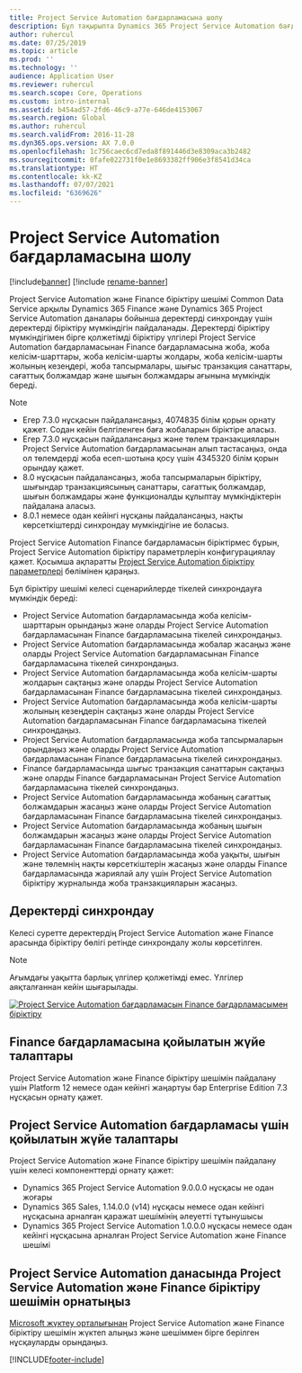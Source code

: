 ```yaml
---
title: Project Service Automation бағдарламасына шолу
description: Бұл тақырыпта Dynamics 365 Project Service Automation бағдарламасын Dynamics 365 Finance бағдарламасына біріктіру шешімі туралы ақпарат көрсетілген.
author: ruhercul
ms.date: 07/25/2019
ms.topic: article
ms.prod: ''
ms.technology: ''
audience: Application User
ms.reviewer: ruhercul
ms.search.scope: Core, Operations
ms.custom: intro-internal
ms.assetid: b454ad57-2fd6-46c9-a77e-646de4153067
ms.search.region: Global
ms.author: ruhercul
ms.search.validFrom: 2016-11-28
ms.dyn365.ops.version: AX 7.0.0
ms.openlocfilehash: 1c756caec6cd7eda8f891446d3e8309aca3b2482
ms.sourcegitcommit: 0fafe022731f0e1e8693382ff906e3f8541d34ca
ms.translationtype: HT
ms.contentlocale: kk-KZ
ms.lasthandoff: 07/07/2021
ms.locfileid: "6369626"
---
```

# <a name="project-service-automation-overview"></a>Project Service Automation бағдарламасына шолу

[!include[banner](../includes/banner.md)]
[!include [rename-banner](~/includes/cc-data-platform-banner.md)]

Project Service Automation және Finance біріктіру шешімі Common Data Service арқылы Dynamics 365 Finance және Dynamics 365 Project Service Automation даналары бойынша деректерді синхрондау үшін деректерді біріктіру мүмкіндігін пайдаланады. Деректерді біріктіру мүмкіндігімен бірге қолжетімді біріктіру үлгілері Project Service Automation бағдарламасынан Finance бағдарламасына жоба, жоба келісім-шарттары, жоба келісім-шарты жолдары, жоба келісім-шарты жолының кезеңдері, жоба тапсырмалары, шығыс транзакция санаттары, сағаттық болжамдар және шығын болжамдары ағынына мүмкіндік береді.

> [!NOTE]
> - Егер 7.3.0 нұсқасын пайдалансаңыз, 4074835 білім қорын орнату қажет. Содан кейін белгіленген баға жобаларын біріктіре аласыз.
> - Егер 7.3.0 нұсқасын пайдалансаңыз және төлем транзакцияларын Project Service Automation бағдарламасынан алып тастасаңыз, онда ол төлемдерді жоба есеп-шотына қосу үшін 4345320 білім қорын орындау қажет.
> - 8.0 нұсқасын пайдалансаңыз, жоба тапсырмаларын біріктіру, шығындар транзакциясының санаттары, сағаттық болжамдар, шығын болжамдары және функционалды құлыптау мүмкіндіктерін пайдалана аласыз.
> - 8.0.1 немесе одан кейінгі нұсқаны пайдалансаңыз, нақты көрсеткіштерді синхрондау мүмкіндігіне ие боласыз.

Project Service Automation Finance бағдарламасын біріктірмес бұрын, Project Service Automation біріктіру параметрлерін конфигурациялау қажет. Қосымша ақпаратты [Project Service Automation біріктіру параметрлері](PSA-parameters.md) бөлімінен қараңыз.

Бұл біріктіру шешімі келесі сценарийлерде тікелей синхрондауға мүмкіндік береді:

- Project Service Automation бағдарламасында жоба келісім-шарттарын орындаңыз және оларды Project Service Automation бағдарламасынан Finance бағдарламасына тікелей синхрондаңыз.
- Project Service Automation бағдарламасында жобалар жасаңыз және оларды Project Service Automation бағдарламасынан Finance бағдарламасына тікелей синхрондаңыз.
- Project Service Automation бағдарламасында жоба келісім-шарты жолдарын сақтаңыз және оларды Project Service Automation бағдарламасынан Finance бағдарламасына тікелей синхрондаңыз.
- Project Service Automation бағдарламасында жоба келісім-шарты жолының кезеңдерін сақтаңыз және оларды Project Service Automation бағдарламасынан Finance бағдарламасына тікелей синхрондаңыз.
- Project Service Automation бағдарламасында жоба тапсырмаларын орындаңыз және оларды Project Service Automation бағдарламасынан Finance бағдарламасына тікелей синхрондаңыз.
- Finance бағдарламасында шығыс транзакция санаттарын сақтаңыз және оларды Finance бағдарламасынан Project Service Automation бағдарламасына тікелей синхрондаңыз.
- Project Service Automation бағдарламасында жобаның сағаттық болжамдарын жасаңыз және оларды Project Service Automation бағдарламасынан Finance бағдарламасына тікелей синхрондаңыз.
- Project Service Automation бағдарламасында жобаның шығын болжамдарын жасаңыз және оларды Project Service Automation бағдарламасынан Finance бағдарламасына тікелей синхрондаңыз.
- Project Service Automation бағдарламасында жоба уақыты, шығын және төлемнің нақты көрсеткіштерін жасаңыз және оларды Finance бағдарламасында жариялай алу үшін Project Service Automation біріктіру журналында жоба транзакцияларын жасаңыз.

## <a name="data-synchronization"></a>Деректерді синхрондау

Келесі суретте деректердің Project Service Automation және Finance арасында біріктіру бөлігі ретінде синхрондалу жолы көрсетілген.

> [!NOTE]
> Ағымдағы уақытта барлық үлгілер қолжетімді емес. Үлгілер аяқталғаннан кейін шығарылады.

[![Project Service Automation бағдарламасын Finance бағдарламасымен біріктіру](./media/PSA-integration.png)](./media/PSA-integration.png)

## <a name="system-requirements-for-finance"></a>Finance бағдарламасына қойылатын жүйе талаптары

Project Service Automation және Finance біріктіру шешімін пайдалану үшін Platform 12 немесе одан кейінгі жаңартуы бар Enterprise Edition 7.3 нұсқасын орнату қажет.

## <a name="system-requirements-for-project-service-automation"></a>Project Service Automation бағдарламасы үшін қойылатын жүйе талаптары

Project Service Automation және Finance біріктіру шешімін пайдалану үшін келесі компоненттерді орнату қажет:

- Dynamics 365 Project Service Automation 9.0.0.0 нұсқасы не одан жоғары
- Dynamics 365 Sales, 1.14.0.0 (v14) нұсқасы немесе одан кейінгі нұсқасына арналған қаражат шешімінің әлеуетті тұтынушысы
- Dynamics 365 Project Service Automation 1.0.0.0 нұсқасы немесе одан кейінгі нұсқасына арналған Project Service Automation және Finance шешімі

## <a name="install-the-project-service-automation-to-finance-integration-solution-in-your-project-service-automation-instance"></a>Project Service Automation данасында Project Service Automation және Finance біріктіру шешімін орнатыңыз

[Microsoft жүктеу орталығынан](https://www.microsoft.com/download/details.aspx?id=57016) Project Service Automation және Finance біріктіру шешімін жүктеп алыңыз және шешіммен бірге берілген нұсқауларды орындаңыз.


[!INCLUDE[footer-include](../includes/footer-banner.md)]